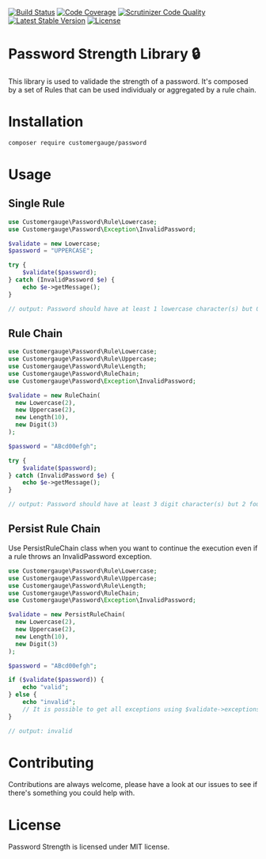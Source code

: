 [![Build Status](https://travis-ci.org/cgauge/password-strength-lib.svg?branch=master)](https://travis-ci.org/cgauge/password-strength-lib)
[![Code Coverage](https://scrutinizer-ci.com/g/cgauge/password-strength-lib/badges/coverage.png?b=master)](https://scrutinizer-ci.com/g/cgauge/password-strength-lib/?branch=master)
[![Scrutinizer Code Quality](https://scrutinizer-ci.com/g/cgauge/password-strength-lib/badges/quality-score.png?b=master)](https://scrutinizer-ci.com/g/cgauge/password-strength-lib/?branch=master)
[![Latest Stable Version](https://img.shields.io/packagist/v/customergauge/password.svg)](https://packagist.org/packages/customergauge/task-manager)
[![License](https://img.shields.io/packagist/l/customergauge/password.svg?color=%234c1)](https://packagist.org/packages/customergauge/task-manager)
# Password Strength Library 🔒

This library is used to validade the strength of a password. It's composed by a set of Rules that can be used individualy or aggregated by a rule chain.

# Installation

```bash
composer require customergauge/password
```
# Usage

## Single Rule

```php
use Customergauge\Password\Rule\Lowercase;
use Customergauge\Password\Exception\InvalidPassword;

$validate = new Lowercase;
$password = "UPPERCASE";

try {
    $validate($password);
} catch (InvalidPassword $e) {
    echo $e->getMessage();
}

// output: Password should have at least 1 lowercase character(s) but 0 found.
```

## Rule Chain

```php
use Customergauge\Password\Rule\Lowercase;
use Customergauge\Password\Rule\Uppercase;
use Customergauge\Password\Rule\Length;
use Customergauge\Password\RuleChain;
use Customergauge\Password\Exception\InvalidPassword;

$validate = new RuleChain(
  new Lowercase(2),
  new Uppercase(2),
  new Length(10),
  new Digit(3)
);

$password = "ABcd00efgh";

try {
    $validate($password);
} catch (InvalidPassword $e) {
    echo $e->getMessage();
}

// output: Password should have at least 3 digit character(s) but 2 found.
```
## Persist Rule Chain

Use PersistRuleChain class when you want to continue the execution even if a rule throws an InvalidPassword exception.

```php
use Customergauge\Password\Rule\Lowercase;
use Customergauge\Password\Rule\Uppercase;
use Customergauge\Password\Rule\Length;
use Customergauge\Password\RuleChain;
use Customergauge\Password\Exception\InvalidPassword;

$validate = new PersistRuleChain(
  new Lowercase(2),
  new Uppercase(2),
  new Length(10),
  new Digit(3)
);

$password = "ABcd00efgh";

if ($validate($password)) {
    echo "valid";
} else {
    echo "invalid";
    // It is possible to get all exceptions using $validate->exceptions();
}

// output: invalid
```

# Contributing

Contributions are always welcome, please have a look at our issues to see if there's something you could help with.

# License

Password Strength is licensed under MIT license.
